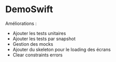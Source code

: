 # DemoSwift

Améliorations :
- Ajouter les tests unitaires
- Ajouter les tests par snapshot
- Gestion des mocks
- Ajouter du skeleton pour le loading des écrans
- Clear constraints errors
